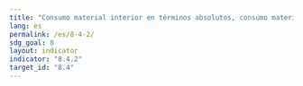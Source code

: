 ```yaml
---
title: "Consumo material interior en términos absolutos, consumo material interior per cápita y consumo material interior por PIB"
lang: es
permalink: /es/8-4-2/
sdg_goal: 8
layout: indicator
indicator: "8.4.2"
target_id: "8.4"
---
```



